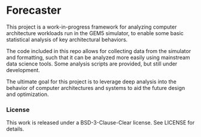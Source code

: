 # Forecaster

This project is a work-in-progress framework for analyzing computer architecture workloads run in the GEM5 simulator, to enable some basic statistical analysis of key architectural behaviors.

The code included in this repo allows for collecting data from the simulator and formatting, such that it can be analyzed more easily using mainstream data science tools.  Some analysis scripts are provided, but still under development.

The ultimate goal for this project is to leverage deep analysis into the behavior of computer architectures and systems to aid the future design and optimization.


### License

This work is released under a BSD-3-Clause-Clear license. See LICENSE for details.
